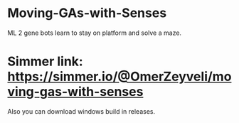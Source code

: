 # Moving-GAs-with-Senses
 ML 2 gene bots learn to stay on platform and solve a maze.

# Simmer link: https://simmer.io/@OmerZeyveli/moving-gas-with-senses
 Also you can download windows build in releases.
